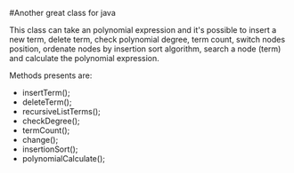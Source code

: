 #Another great class for java

This class can take an polynomial expression and it's possible to insert a new term, delete term, check polynomial degree, term count, switch nodes position, ordenate nodes by insertion sort algorithm, search a node (term) and calculate the polynomial expression.

Methods presents are:

- insertTerm();
- deleteTerm();
- recursiveListTerms();
- checkDegree();
- termCount();
- change();
- insertionSort();
- polynomialCalculate();
